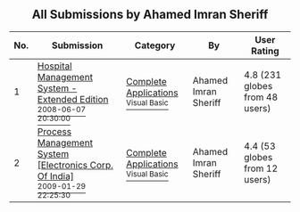 ﻿<div align="center">

## All Submissions by Ahamed Imran Sheriff

</div>

No.  | Submission | Category | By   | User Rating
---- | ---------- | -------- | ---- | -----------
1 | [Hospital Management System \- Extended Edition<br /><sup>2008-06-07 20:30:00</sup>](https://github.com/Planet-Source-Code/ahamed-imran-sheriff-hospital-management-system-extended-edition__1-70655) | [Complete Applications<br /><sup>Visual Basic</sup>](../ByCategory/complete-applications__1-27.md) | Ahamed Imran Sheriff | 4.8 (231 globes from 48 users)
2 | [Process Management System \[Electronics Corp\. Of India\]<br /><sup>2009-01-29 22:25:30</sup>](https://github.com/Planet-Source-Code/ahamed-imran-sheriff-process-management-system-electronics-corp-of-india__1-71707) | [Complete Applications<br /><sup>Visual Basic</sup>](../ByCategory/complete-applications__1-27.md) | Ahamed Imran Sheriff | 4.4 (53 globes from 12 users)
